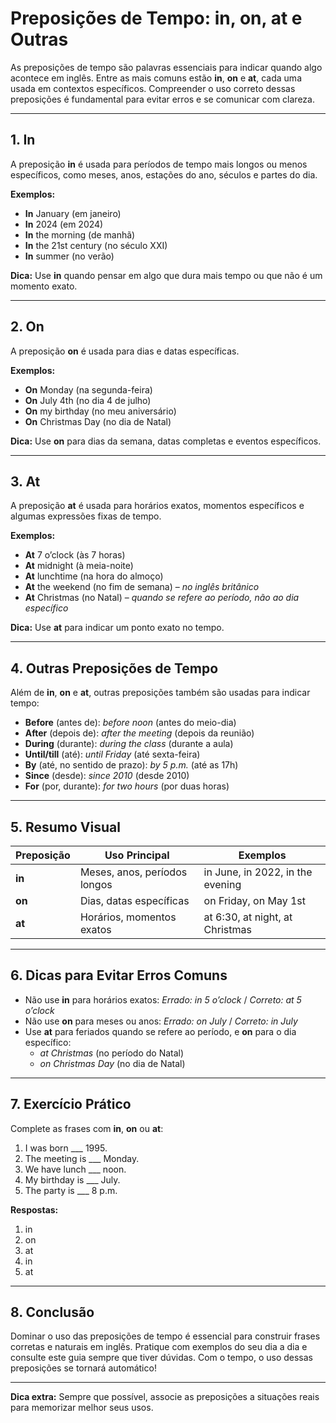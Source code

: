 # Preposições de Tempo: **in**, **on**, **at** e Outras

As preposições de tempo são palavras essenciais para indicar quando algo acontece em inglês. Entre as mais comuns estão **in**, **on** e **at**, cada uma usada em contextos específicos. Compreender o uso correto dessas preposições é fundamental para evitar erros e se comunicar com clareza.

---

## 1. **In**

A preposição **in** é usada para períodos de tempo mais longos ou menos específicos, como meses, anos, estações do ano, séculos e partes do dia.

**Exemplos:**
- **In** January (em janeiro)
- **In** 2024 (em 2024)
- **In** the morning (de manhã)
- **In** the 21st century (no século XXI)
- **In** summer (no verão)

**Dica:** Use **in** quando pensar em algo que dura mais tempo ou que não é um momento exato.

---

## 2. **On**

A preposição **on** é usada para dias e datas específicas.

**Exemplos:**
- **On** Monday (na segunda-feira)
- **On** July 4th (no dia 4 de julho)
- **On** my birthday (no meu aniversário)
- **On** Christmas Day (no dia de Natal)

**Dica:** Use **on** para dias da semana, datas completas e eventos específicos.

---

## 3. **At**

A preposição **at** é usada para horários exatos, momentos específicos e algumas expressões fixas de tempo.

**Exemplos:**
- **At** 7 o’clock (às 7 horas)
- **At** midnight (à meia-noite)
- **At** lunchtime (na hora do almoço)
- **At** the weekend (no fim de semana) – *no inglês britânico*
- **At** Christmas (no Natal) – *quando se refere ao período, não ao dia específico*

**Dica:** Use **at** para indicar um ponto exato no tempo.

---

## 4. Outras Preposições de Tempo

Além de **in**, **on** e **at**, outras preposições também são usadas para indicar tempo:

- **Before** (antes de): *before noon* (antes do meio-dia)
- **After** (depois de): *after the meeting* (depois da reunião)
- **During** (durante): *during the class* (durante a aula)
- **Until/till** (até): *until Friday* (até sexta-feira)
- **By** (até, no sentido de prazo): *by 5 p.m.* (até as 17h)
- **Since** (desde): *since 2010* (desde 2010)
- **For** (por, durante): *for two hours* (por duas horas)

---

## 5. Resumo Visual

| Preposição | Uso Principal                | Exemplos                        |
|------------|-----------------------------|---------------------------------|
| **in**     | Meses, anos, períodos longos | in June, in 2022, in the evening|
| **on**     | Dias, datas específicas      | on Friday, on May 1st           |
| **at**     | Horários, momentos exatos    | at 6:30, at night, at Christmas |

---

## 6. Dicas para Evitar Erros Comuns

- Não use **in** para horários exatos: *Errado: in 5 o’clock* / *Correto: at 5 o’clock*
- Não use **on** para meses ou anos: *Errado: on July* / *Correto: in July*
- Use **at** para feriados quando se refere ao período, e **on** para o dia específico:  
  - *at Christmas* (no período do Natal)  
  - *on Christmas Day* (no dia de Natal)

---

## 7. Exercício Prático

Complete as frases com **in**, **on** ou **at**:

1. I was born ___ 1995.
2. The meeting is ___ Monday.
3. We have lunch ___ noon.
4. My birthday is ___ July.
5. The party is ___ 8 p.m.

**Respostas:**
1. in
2. on
3. at
4. in
5. at

---

## 8. Conclusão

Dominar o uso das preposições de tempo é essencial para construir frases corretas e naturais em inglês. Pratique com exemplos do seu dia a dia e consulte este guia sempre que tiver dúvidas. Com o tempo, o uso dessas preposições se tornará automático!

---

**Dica extra:** Sempre que possível, associe as preposições a situações reais para memorizar melhor seus usos.